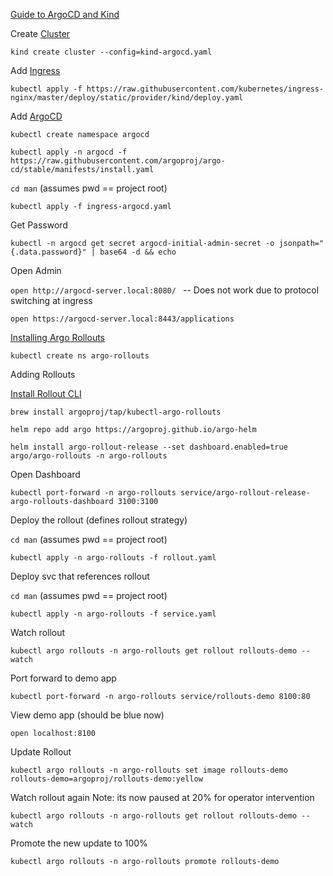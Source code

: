 
[Guide to ArgoCD and Kind](https://medium.com/@chirayukapoor/running-argo-cd-locally-with-kind-and-nginx-ingress-26b31cece300)

Create [Cluster](https://kind.sigs.k8s.io/docs/user/configuration/)

```kind create cluster --config=kind-argocd.yaml```

Add [Ingress](https://docs.nginx.com/nginx-ingress-controller/)

```kubectl apply -f https://raw.githubusercontent.com/kubernetes/ingress-nginx/master/deploy/static/provider/kind/deploy.yaml```

Add [ArgoCD](https://argo-cd.readthedocs.io/en/stable/getting_started/)

```kubectl create namespace argocd```

```kubectl apply -n argocd -f https://raw.githubusercontent.com/argoproj/argo-cd/stable/manifests/install.yaml```


```cd man``` (assumes pwd == project root)

```kubectl apply -f ingress-argocd.yaml```

Get Password

```kubectl -n argocd get secret argocd-initial-admin-secret -o jsonpath="{.data.password}" | base64 -d && echo```

Open Admin

```open http://argocd-server.local:8080/ ``` -- Does not work due to protocol switching at ingress

```open https://argocd-server.local:8443/applications```

[Installing Argo Rollouts](https://codefresh.io/learn/argo-rollouts/)

```kubectl create ns argo-rollouts```

Adding Rollouts

[Install Rollout CLI](https://argo-rollouts.readthedocs.io/en/stable/installation/)

```brew install argoproj/tap/kubectl-argo-rollouts```

```helm repo add argo https://argoproj.github.io/argo-helm```

```helm install argo-rollout-release --set dashboard.enabled=true argo/argo-rollouts -n argo-rollouts ```

Open Dashboard

```kubectl port-forward -n argo-rollouts service/argo-rollout-release-argo-rollouts-dashboard 3100:3100```


Deploy the rollout (defines rollout strategy)

```cd man``` (assumes pwd == project root)

```kubectl apply -n argo-rollouts -f rollout.yaml```

Deploy svc that references rollout

```cd man``` (assumes pwd == project root)

```kubectl apply -n argo-rollouts -f service.yaml```

Watch rollout

```kubectl argo rollouts -n argo-rollouts get rollout rollouts-demo --watch```

Port forward to demo app

```kubectl port-forward -n argo-rollouts service/rollouts-demo 8100:80```

View demo app (should be blue now)

```open localhost:8100```

Update Rollout 

```kubectl argo rollouts -n argo-rollouts set image rollouts-demo rollouts-demo=argoproj/rollouts-demo:yellow```

Watch rollout again 
Note: its now paused at 20% for operator intervention

```kubectl argo rollouts -n argo-rollouts get rollout rollouts-demo --watch```

Promote the new update to 100%

```kubectl argo rollouts -n argo-rollouts promote rollouts-demo```